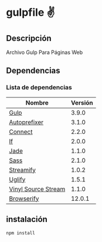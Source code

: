 # gulpfile :v:

## Descripción
Archivo Gulp Para Páginas Web

## Dependencias
### Lista de dependencias
| Nombre                                                                   | Versión |
| ------------------------------------------------------------------------ | ------- |
| [Gulp](https://www.npmjs.com/package/gulp)                               | 3.9.0   |
| [Autoprefixer](https://www.npmjs.com/package/gulp-autoprefixer)          | 3.1.0   |
| [Connect](https://www.npmjs.com/package/gulp-connect)                    | 2.2.0   |
| [If](https://www.npmjs.com/package/gulp-if)                              | 2.0.0   |
| [Jade](https://www.npmjs.com/package/gulp-jade)                          | 1.1.0   |
| [Sass](https://www.npmjs.com/package/gulp-sass)                          | 2.1.0   |
| [Streamify](https://www.npmjs.com/package/gulp-streamify)                | 1.0.2   |
| [Uglify](https://www.npmjs.com/package/gulp-uglify)                      | 1.5.1   |
| [Vinyl Source Stream](https://www.npmjs.com/package/vinyl-source-stream) | 1.1.0   |
| [Browserify](https://www.npmjs.com/package/browserify)                   | 12.0.1  |

## instalación
```
npm install
```
